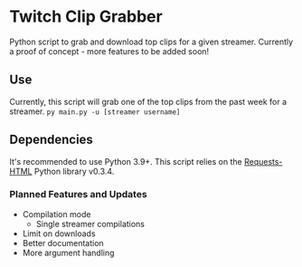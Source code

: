 # Twitch Clip Grabber
Python script to grab and download top clips for a given streamer.
Currently a proof of concept - more features to be added soon!

## Use
Currently, this script will grab one of the top clips from the past week for a streamer. 
  `py main.py -u [streamer username]`
  
## Dependencies
It's recommended to use Python 3.9+. This script relies on the [Requests-HTML](https://docs.python-requests.org/projects/requests-html/en/latest/) Python library v0.3.4.

### Planned Features and Updates
- Compilation mode
  - Single streamer compilations
- Limit on downloads
- Better documentation
- More argument handling
